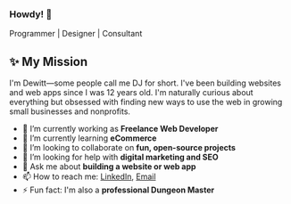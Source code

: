 ### Howdy! 🤠

Programmer | Designer | Consultant

## ✨ My Mission

I'm Dewitt—some people call me DJ for short. I've been building websites and web apps since I was 12 years old. I'm naturally curious about everything but obsessed with finding new ways to use the web in growing small businesses and nonprofits.


- 🔭 I’m currently working as **Freelance Web Developer**
- 🌱 I’m currently learning **eCommerce**
- 👯 I’m looking to collaborate on **fun, open-source projects**
- 🤔 I’m looking for help with **digital marketing and SEO**
- 💬 Ask me about **building a website or web app**
- 📫 How to reach me: [LinkedIn](https://www.linkedin.com/in/dewittbuck/), [Email](mailto:dewitt@zerodaedal.us)
- ⚡ Fun fact: I'm also a **professional Dungeon Master**
